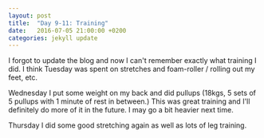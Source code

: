 ```yaml
---
layout: post
title:  "Day 9-11: Training"
date:   2016-07-05 21:00:00 +0200
categories: jekyll update
---
```


I forgot to update the blog and now I can't remember exactly what training I did. I think Tuesday was spent on stretches and foam-roller / rolling out my feet, etc.

Wednesday I put some weight on my back and did pullups (18kgs, 5 sets of 5 pullups with 1 minute of rest in between.) This was great training and I'll definitely do more of it in the future. I may go a bit heavier next time.

Thursday I did some good stretching again as well as lots of leg training.
